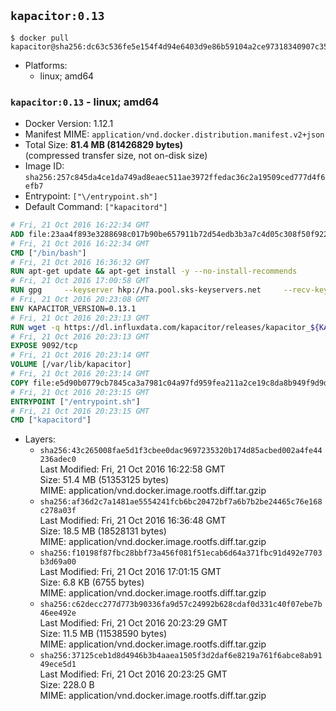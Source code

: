 ## `kapacitor:0.13`

```console
$ docker pull kapacitor@sha256:dc63c536fe5e154f4d94e6403d9e86b59104a2ce97318340907c3574a8c7e9d1
```

-	Platforms:
	-	linux; amd64

### `kapacitor:0.13` - linux; amd64

-	Docker Version: 1.12.1
-	Manifest MIME: `application/vnd.docker.distribution.manifest.v2+json`
-	Total Size: **81.4 MB (81426829 bytes)**  
	(compressed transfer size, not on-disk size)
-	Image ID: `sha256:257c845da4ce1da749ad8eaec511ae3972ffedac36c2a19509ced777d4f6efb7`
-	Entrypoint: `["\/entrypoint.sh"]`
-	Default Command: `["kapacitord"]`

```dockerfile
# Fri, 21 Oct 2016 16:22:34 GMT
ADD file:23aa4f893e3288698c017b90be657911b72d54edb3b3a7c4d05c308f50f9228f in / 
# Fri, 21 Oct 2016 16:22:34 GMT
CMD ["/bin/bash"]
# Fri, 21 Oct 2016 16:36:32 GMT
RUN apt-get update && apt-get install -y --no-install-recommends 		ca-certificates 		curl 		wget 	&& rm -rf /var/lib/apt/lists/*
# Fri, 21 Oct 2016 17:00:58 GMT
RUN gpg     --keyserver hkp://ha.pool.sks-keyservers.net     --recv-keys 05CE15085FC09D18E99EFB22684A14CF2582E0C5
# Fri, 21 Oct 2016 20:23:08 GMT
ENV KAPACITOR_VERSION=0.13.1
# Fri, 21 Oct 2016 20:23:13 GMT
RUN wget -q https://dl.influxdata.com/kapacitor/releases/kapacitor_${KAPACITOR_VERSION}_amd64.deb.asc &&     wget -q https://dl.influxdata.com/kapacitor/releases/kapacitor_${KAPACITOR_VERSION}_amd64.deb &&     gpg --batch --verify kapacitor_${KAPACITOR_VERSION}_amd64.deb.asc kapacitor_${KAPACITOR_VERSION}_amd64.deb &&     dpkg -i kapacitor_${KAPACITOR_VERSION}_amd64.deb &&     rm -f kapacitor_${KAPACITOR_VERSION}_amd64.deb*
# Fri, 21 Oct 2016 20:23:13 GMT
EXPOSE 9092/tcp
# Fri, 21 Oct 2016 20:23:14 GMT
VOLUME [/var/lib/kapacitor]
# Fri, 21 Oct 2016 20:23:14 GMT
COPY file:e5d90b0779cb7845ca3a7981c04a97fd959fea211a2ce19c8da8b949f9d9d04c in /entrypoint.sh 
# Fri, 21 Oct 2016 20:23:15 GMT
ENTRYPOINT ["/entrypoint.sh"]
# Fri, 21 Oct 2016 20:23:15 GMT
CMD ["kapacitord"]
```

-	Layers:
	-	`sha256:43c265008fae5d1f3cbee0dac9697235320b174d85acbed002a4fe44236adec0`  
		Last Modified: Fri, 21 Oct 2016 16:22:58 GMT  
		Size: 51.4 MB (51353125 bytes)  
		MIME: application/vnd.docker.image.rootfs.diff.tar.gzip
	-	`sha256:af36d2c7a1481ae5554241fcb6bc20472bf7a6b7b2be24465c76e168c278a03f`  
		Last Modified: Fri, 21 Oct 2016 16:36:48 GMT  
		Size: 18.5 MB (18528131 bytes)  
		MIME: application/vnd.docker.image.rootfs.diff.tar.gzip
	-	`sha256:f10198f87fbc28bbf73a456f081f51ecab6d64a371fbc91d492e7703b3d69a00`  
		Last Modified: Fri, 21 Oct 2016 17:01:15 GMT  
		Size: 6.8 KB (6755 bytes)  
		MIME: application/vnd.docker.image.rootfs.diff.tar.gzip
	-	`sha256:c62decc277d773b90336fa9d57c24992b628cdaf0d331c40f07ebe7b46ee492e`  
		Last Modified: Fri, 21 Oct 2016 20:23:29 GMT  
		Size: 11.5 MB (11538590 bytes)  
		MIME: application/vnd.docker.image.rootfs.diff.tar.gzip
	-	`sha256:37125ceb1d8d4946b3b4aaea1505f3d2daf6e8219a761f6abce8ab9149ece5d1`  
		Last Modified: Fri, 21 Oct 2016 20:23:25 GMT  
		Size: 228.0 B  
		MIME: application/vnd.docker.image.rootfs.diff.tar.gzip

